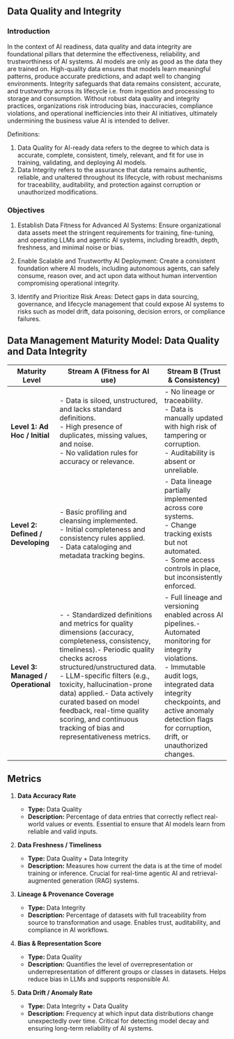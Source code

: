 ## Data Quality and Integrity

### Introduction


In the context of AI readiness, data quality and data integrity are foundational pillars that determine the effectiveness, reliability, and trustworthiness of AI systems. AI models are only as good as the data they are trained on. High-quality data ensures that models learn meaningful patterns, produce accurate predictions, and adapt well to changing environments. Integrity safeguards that data remains consistent, accurate, and trustworthy across its lifecycle i.e. from ingestion and processing to storage and consumption. Without robust data quality and integrity practices, organizations risk introducing bias, inaccuracies, compliance violations, and operational inefficiencies into their AI initiatives, ultimately undermining the business value AI is intended to deliver.

Definitions:

1. Data Quality for AI-ready data refers to the degree to which data is accurate, complete, consistent, timely, relevant, and fit for use in training, validating, and deploying AI models.
2. Data Integrity refers to the assurance that data remains authentic, reliable, and unaltered throughout its lifecycle, with robust mechanisms for traceability, auditability, and protection against corruption or unauthorized modifications.

### Objectives

1. Establish Data Fitness for Advanced AI Systems: Ensure organizational data assets meet the stringent requirements for training, fine-tuning, and operating LLMs and agentic AI systems, including breadth, depth, freshness, and minimal noise or bias.

2. Enable Scalable and Trustworthy AI Deployment: Create a consistent foundation where AI models, including autonomous agents, can safely consume, reason over, and act upon data without human intervention compromising operational integrity.

3. Identify and Prioritize Risk Areas: Detect gaps in data sourcing, governance, and lifecycle management that could expose AI systems to risks such as model drift, data poisoning, decision errors, or compliance failures.



## Data Management Maturity Model: Data Quality and Data Integrity

| **Maturity Level**              | **Stream A** (Fitness for AI use)                                                                                                                                              | **Stream B** (Trust & Consistency)                                                                                                                                     |
|----------------------------------|------------------------------------------------------------------------------------------------------------------------------------------------------------------------------------|-----------------------------------------------------------------------------------------------------------------------------------------------------------------------------|
| **Level 1: Ad Hoc / Initial**    | - Data is siloed, unstructured, and lacks standard definitions.  <br>- High presence of duplicates, missing values, and noise.  <br>- No validation rules for accuracy or relevance. | - No lineage or traceability.  <br>- Data is manually updated with high risk of tampering or corruption.  <br>- Auditability is absent or unreliable.                     |
| **Level 2: Defined / Developing**| - Basic profiling and cleansing implemented.  <br>- Initial completeness and consistency rules applied.  <br>- Data cataloging and metadata tracking begins.                      | - Data lineage partially implemented across core systems.  <br>- Change tracking exists but not automated.  <br>- Some access controls in place, but inconsistently enforced. |
| **Level 3: Managed / Operational**| - - Standardized definitions and metrics for quality dimensions (accuracy, completeness, consistency, timeliness).- Periodic quality checks across structured/unstructured data.<br>- LLM-specific filters (e.g., toxicity, hallucination-prone data) applied.- Data actively curated based on model feedback, real-time quality scoring, and continuous tracking of bias and representativeness metrics. | - Full lineage and versioning enabled across AI pipelines.- Automated monitoring for integrity violations.<br>- Immutable audit logs, integrated data integrity checkpoints, and active anomaly detection flags for corruption, drift, or unauthorized changes. |

## Metrics

1. **Data Accuracy Rate**
   - **Type:** Data Quality
   - **Description:** Percentage of data entries that correctly reflect real-world values or events. Essential to ensure that AI models learn from reliable and valid inputs.

2. **Data Freshness / Timeliness**
   - **Type:** Data Quality + Data Integrity
   - **Description:** Measures how current the data is at the time of model training or inference. Crucial for real-time agentic AI and retrieval-augmented generation (RAG) systems.

3. **Lineage & Provenance Coverage**
   - **Type:** Data Integrity
   - **Description:** Percentage of datasets with full traceability from source to transformation and usage. Enables trust, auditability, and compliance in AI workflows.

4. **Bias & Representation Score**
   - **Type:** Data Quality
   - **Description:** Quantifies the level of overrepresentation or underrepresentation of different groups or classes in datasets. Helps reduce bias in LLMs and supports responsible AI.

5. **Data Drift / Anomaly Rate**
   - **Type:** Data Integrity + Data Quality
   - **Description:** Frequency at which input data distributions change unexpectedly over time. Critical for detecting model decay and ensuring long-term reliability of AI systems.


